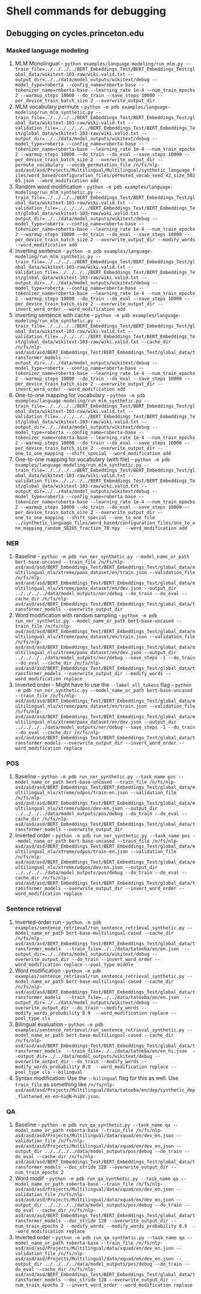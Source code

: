 # Shell commands for debugging

## Debugging on cycles.princeton.edu

### Masked language modeling
1. MLM Monolingual - `python examples/language-modeling/run_mlm.py --train_file=../../../../BERT_Embeddings_Test/BERT_Embeddings_Test/global_data/wikitext-103-raw/wiki.valid.txt --output_dir=../../data/model_outputs/wikitext/debug --model_type=roberta --config_name=roberta-base --tokenizer_name=roberta-base --learning_rate 1e-4 --num_train_epochs 2 --warmup_steps 10000 --do_train --save_steps 10000 --per_device_train_batch_size 2 --overwrite_output_dir`
1. MLM vocabulary permute - `python -m pdb examples/language-modeling/run_mlm_synthetic.py --train_file=../../../../BERT_Embeddings_Test/BERT_Embeddings_Test/global_data/wikitext-103-raw/wiki.valid.txt --validation_file=../../../../BERT_Embeddings_Test/BERT_Embeddings_Test/global_data/wikitext-103-raw/wiki.valid.txt --output_dir=../../data/model_outputs/wikitext/debug --model_type=roberta --config_name=roberta-base --tokenizer_name=roberta-base --learning_rate 1e-4 --num_train_epochs 2 --warmup_steps 10000 --do_train --do_eval --save_steps 10000 --per_device_train_batch_size 2 --overwrite_output_dir --permute_vocabulary --vocab_permutation_file /n/fs/nlp-asd/asd/asd/Projects/Multilingual/Multilingual/synthetic_language_files/word_based/configuration_files/permuted_vocab_seed_42_size_50265.json --word_modification add`
1. Random word modification - `python -m pdb examples/language-modeling/run_mlm_synthetic.py --train_file=../../../../BERT_Embeddings_Test/BERT_Embeddings_Test/global_data/wikitext-103-raw/wiki.valid.txt --validation_file=../../../../BERT_Embeddings_Test/BERT_Embeddings_Test/global_data/wikitext-103-raw/wiki.valid.txt --output_dir=../../data/model_outputs/wikitext/debug --model_type=roberta --config_name=roberta-base --tokenizer_name=roberta-base --learning_rate 1e-4 --num_train_epochs 2 --warmup_steps 10000 --do_train --do_eval --save_steps 10000 --per_device_train_batch_size 2 --overwrite_output_dir --modify_words --word_modification add`
1. Inverting sentence - `python -m pdb examples/language-modeling/run_mlm_synthetic.py --train_file=../../../../BERT_Embeddings_Test/BERT_Embeddings_Test/global_data/wikitext-103-raw/wiki.valid.txt --validation_file=../../../../BERT_Embeddings_Test/BERT_Embeddings_Test/global_data/wikitext-103-raw/wiki.valid.txt --output_dir=../../data/model_outputs/wikitext/debug --model_type=roberta --config_name=roberta-base --tokenizer_name=roberta-base --learning_rate 1e-4 --num_train_epochs 2 --warmup_steps 10000 --do_train --do_eval --save_steps 10000 --per_device_train_batch_size 2 --overwrite_output_dir --invert_word_order --word_modification add`
1. Inverting sentence with cache - `python -m pdb examples/language-modeling/run_mlm_synthetic.py --train_file=../../../../BERT_Embeddings_Test/BERT_Embeddings_Test/global_data/wikitext-103-raw/wiki.valid.txt --validation_file=../../../../BERT_Embeddings_Test/BERT_Embeddings_Test/global_data/wikitext-103-raw/wiki.valid.txt --cache_dir /n/fs/nlp-asd/asd/asd/BERT_Embeddings_Test/BERT_Embeddings_Test/global_data/transformer_models --output_dir=../../data/model_outputs/wikitext/debug --model_type=roberta --config_name=roberta-base --tokenizer_name=roberta-base --learning_rate 1e-4 --num_train_epochs 2 --warmup_steps 10000 --do_train --do_eval --save_steps 10000 --per_device_train_batch_size 2 --overwrite_output_dir --invert_word_order --word_modification add`
1. One-to-one mapping for vocabulary - `python -m pdb examples/language-modeling/run_mlm_synthetic.py --train_file=../../../../BERT_Embeddings_Test/BERT_Embeddings_Test/global_data/wikitext-103-raw/wiki.valid.txt --validation_file=../../../../BERT_Embeddings_Test/BERT_Embeddings_Test/global_data/wikitext-103-raw/wiki.valid.txt --output_dir=../../data/model_outputs/wikitext/debug --model_type=roberta --config_name=roberta-base --tokenizer_name=roberta-base --learning_rate 1e-4 --num_train_epochs 2 --warmup_steps 10000 --do_train --do_eval --save_steps 10000 --per_device_train_batch_size 2 --overwrite_output_dir --one_to_one_mapping --shift_special --word_modification add`
1. One-to-one mapping for vocabulary (with file) - `python -m pdb examples/language-modeling/run_mlm_synthetic.py --train_file=../../../../BERT_Embeddings_Test/BERT_Embeddings_Test/global_data/wikitext-103-raw/wiki.valid.txt --validation_file=../../../../BERT_Embeddings_Test/BERT_Embeddings_Test/global_data/wikitext-103-raw/wiki.valid.txt --output_dir=../../data/model_outputs/wikitext/debug --model_type=roberta --config_name=roberta-base --tokenizer_name=roberta-base --learning_rate 1e-4 --num_train_epochs 2 --warmup_steps 10000 --do_train --do_eval --save_steps 10000 --per_device_train_batch_size 2 --overwrite_output_dir --one_to_one_mapping --shift_special --one_to_one_file ../synthetic_language_files/word_based/configuration_files/one_to_one_mapping_random_50265_fraction_70.npy  --word_modification add`

### NER
1. Baseline - `python -m pdb run_ner_synthetic.py --model_name_or_path bert-base-uncased --train_file /n/fs/nlp-asd/asd/asd/BERT_Embeddings_Test/BERT_Embeddings_Test/global_data/multilingual_nlu/xtreme/panx_dataset/en/train.json --validation_file /n/fs/nlp-asd/asd/asd/BERT_Embeddings_Test/BERT_Embeddings_Test/global_data/multilingual_nlu/xtreme/panx_dataset/en/dev.json --output_dir ../../../../data/model_outputs/ner/debug --do_train --do_eval --cache_dir /n/fs/nlp-asd/asd/asd/BERT_Embeddings_Test/BERT_Embeddings_Test/global_data/transformer_models --overwrite_output_dir`
1. Word modification with random sampling - `python -m pdb run_ner_synthetic.py --model_name_or_path bert-base-uncased --train_file /n/fs/nlp-asd/asd/asd/BERT_Embeddings_Test/BERT_Embeddings_Test/global_data/multilingual_nlu/xtreme/panx_dataset/en/train.json --validation_file /n/fs/nlp-asd/asd/asd/BERT_Embeddings_Test/BERT_Embeddings_Test/global_data/multilingual_nlu/xtreme/panx_dataset/en/dev.json --output_dir ../../../../data/model_outputs/ner/debug --save_steps -1 --do_train --do_eval --cache_dir /n/fs/nlp-asd/asd/asd/BERT_Embeddings_Test/BERT_Embeddings_Test/global_data/transformer_models --overwrite_output_dir --modify_words --word_modification replace`
1. Inverted order - Might have to use the `--label_all_tokens` flag - `python -m pdb run_ner_synthetic.py --model_name_or_path bert-base-uncased --train_file /n/fs/nlp-asd/asd/asd/BERT_Embeddings_Test/BERT_Embeddings_Test/global_data/multilingual_nlu/xtreme/panx_dataset/en/train.json --validation_file /n/fs/nlp-asd/asd/asd/BERT_Embeddings_Test/BERT_Embeddings_Test/global_data/multilingual_nlu/xtreme/panx_dataset/en/dev.json --output_dir ../../../../data/model_outputs/ner/debug --save_steps -1 --do_train --do_eval --cache_dir /n/fs/nlp-asd/asd/asd/BERT_Embeddings_Test/BERT_Embeddings_Test/global_data/transformer_models --overwrite_output_dir --invert_word_order --word_modification replace`

### POS
1. Baseline - `python -m pdb run_ner_synthetic.py --task_name pos --model_name_or_path bert-base-uncased --train_file /n/fs/nlp-asd/asd/asd/BERT_Embeddings_Test/BERT_Embeddings_Test/global_data/multilingual_nlu/xtreme/udpos/train-en.json --validation_file /n/fs/nlp-asd/asd/asd/BERT_Embeddings_Test/BERT_Embeddings_Test/global_data/multilingual_nlu/xtreme/udpos/dev-en.json --output_dir ../../../../data/model_outputs/pos/debug --do_train --do_eval --cache_dir /n/fs/nlp-asd/asd/asd/BERT_Embeddings_Test/BERT_Embeddings_Test/global_data/transformer_models --overwrite_output_dir`
1. Inverted order - `python -m pdb run_ner_synthetic.py --task_name pos --model_name_or_path bert-base-uncased --train_file /n/fs/nlp-asd/asd/asd/BERT_Embeddings_Test/BERT_Embeddings_Test/global_data/multilingual_nlu/xtreme/udpos/train-en.json --validation_file /n/fs/nlp-asd/asd/asd/BERT_Embeddings_Test/BERT_Embeddings_Test/global_data/multilingual_nlu/xtreme/udpos/dev-en.json --output_dir ../../../../data/model_outputs/pos/debug --do_train --do_eval --cache_dir /n/fs/nlp-asd/asd/asd/BERT_Embeddings_Test/BERT_Embeddings_Test/global_data/transformer_models --overwrite_output_dir --invert_word_order --word_modification replace`

### Sentence retrieval
1. Inverted-order run - `python -m pdb examples/sentence_retrieval/run_sentence_retrieval_synthetic.py --model_name_or_path bert-base-multilingual-cased --cache_dir /n/fs/nlp-asd/asd/asd/BERT_Embeddings_Test/BERT_Embeddings_Test/global_data/transformer_models  --train_file=../../data/tatoeba/en/en.json  --output_dir=../../data/model_outputs/wikitext/debug --overwrite_output_dir --do_train --invert_word_order --word_modification replace --pool_type middle`
1. Word modification - `python -m pdb examples/sentence_retrieval/run_sentence_retrieval_synthetic.py --model_name_or_path bert-base-multilingual-cased --cache_dir /n/fs/nlp-asd/asd/asd/BERT_Embeddings_Test/BERT_Embeddings_Test/global_data/transformer_models  --train_file=../../data/tatoeba/en/en.json  --output_dir=../../data/model_outputs/wikitext/debug --overwrite_output_dir --do_train --modify_words --modify_words_probability 0.9  --word_modification replace --pool_type cls`
1. Bilingual evaluation - `python -m pdb examples/sentence_retrieval/run_sentence_retrieval_synthetic.py --model_name_or_path bert-base-multilingual-cased --cache_dir /n/fs/nlp-asd/asd/asd/BERT_Embeddings_Test/BERT_Embeddings_Test/global_data/transformer_models  --train_file=../../data/tatoeba/en/en_hi.json  --output_dir=../../data/model_outputs/wikitext/debug --overwrite_output_dir --do_train --modify_words --modify_words_probability 0.9  --word_modification replace --pool_type cls --bilingual`
1. Syntax modification: Use the `--bilingual` flag for this as well. Use `train_file` as something like `/n/fs/nlp-asd/asd/asd/Projects/Multilingual/data/tatoeba/en/dep/synthetic_dep_flattened_en-en~hi@N~hi@V.json`.

### QA
1. Baseline - `python -m pdb run_qa_synthetic.py --task_name qa --model_name_or_path roberta-base --train_file /n/fs/nlp-asd/asd/asd/Projects/Multilingual/data/xquad/en/dev_en.json --validation_file /n/fs/nlp-asd/asd/asd/Projects/Multilingual/data/xquad/en/dev_en.json --output_dir ../../../../data/model_outputs/pos/debug --do_train --do_eval --cache_dir /n/fs/nlp-asd/asd/asd/BERT_Embeddings_Test/BERT_Embeddings_Test/global_data/transformer_models --doc_stride 128 --overwrite_output_dir --num_train_epochs 2`
1. Word modif - `python -m pdb run_qa_synthetic.py --task_name qa --model_name_or_path roberta-base --train_file /n/fs/nlp-asd/asd/asd/Projects/Multilingual/data/xquad/en/dev_en.json --validation_file /n/fs/nlp-asd/asd/asd/Projects/Multilingual/data/xquad/en/dev_en.json --output_dir ../../../../data/model_outputs/pos/debug --do_train --do_eval --cache_dir /n/fs/nlp-asd/asd/asd/BERT_Embeddings_Test/BERT_Embeddings_Test/global_data/transformer_models --doc_stride 128 --overwrite_output_dir --num_train_epochs 2 --modify_words --modify_words_probability 0.9  --word_modification replace`
1. Inverted order - `python -m pdb run_qa_synthetic.py --task_name qa --model_name_or_path roberta-base --train_file /n/fs/nlp-asd/asd/asd/Projects/Multilingual/data/xquad/en/dev_en.json --validation_file /n/fs/nlp-asd/asd/asd/Projects/Multilingual/data/xquad/en/dev_en.json --output_dir ../../../../data/model_outputs/pos/debug --do_train --do_eval --cache_dir /n/fs/nlp-asd/asd/asd/BERT_Embeddings_Test/BERT_Embeddings_Test/global_data/transformer_models --doc_stride 128 --overwrite_output_dir --num_train_epochs 2 --invert_word_order --word_modification replace`